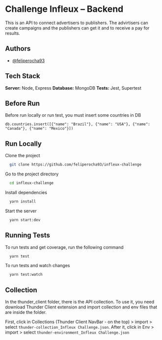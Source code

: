 # Challenge Infleux – Backend

This is an API to connect advertisers to publishers. The advirtisers can create campaigns and the publishers can get it and to receive a pay for results.

## Authors

- [@feliperocha93](https://github.com/feliperocha93)

## Tech Stack

**Server:** Node, Express
**Database:** MongoDB
**Tests:** Jest, Supertest

## Before Run

Before run locally or run test, you must insert some countries in DB

```
db.countries.insert([{"name": "Brazil"}, {"name": "USA"}, {"name": "Canada"}, {"name": "Mexico"}])
```

## Run Locally

Clone the project

```bash
  git clone https://github.com/feliperocha93/infleux-challenge
```

Go to the project directory

```bash
  cd infleux-challenge
```

Install dependencies

```bash
  yarn install
```

Start the server

```bash
  yarn start:dev
```


## Running Tests

To run tests and get coverage, run the following command

```bash
  yarn test
```

To run tests and watch changes

```bash
  yarn test:watch
```


## Collection

In the thunder_client folder, there is the API collection. To use it, you need download Thunder Client extension and import collection and env files that are inside the folder.

First, click in Collections (Thunder Client NavBar - on the top) > import > select ```thunder-collection_Infleux Challenge.json```. After it, click in Env > import > select ```thunder-environment_Infleux Challenge.json```

